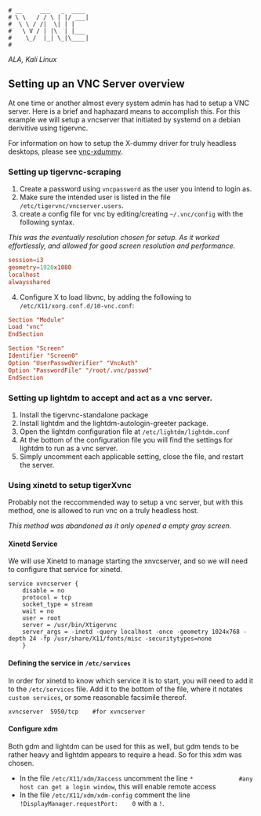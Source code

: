 ```text
# __     ___   _  ____
# \ \   / / \ | |/ ___|
#  \ \ / /|  \| | |
#   \ V / | |\  | |___
#    \_/  |_| \_|\____|
#
```

*ALA, Kali Linux*

## Setting up an VNC Server overview

At one time or another almost every system admin has had to setup a VNC server. Here is a brief and haphazard
means to accomplish this. For this example we will setup a vncserver that initiated by systemd on a debian
derivitive using tigervnc.

For information on how to setup the X-dummy driver for truly headless desktops, please see
[vnc-xdummy](vnc-xdummy).

### Setting up tigervnc-scraping

1. Create a password using `vncpassword` as the user you intend to login as.
2. Make sure the intended user is listed in the file `/etc/tigervnc/vncserver.users`.
3. create a config file for vnc by editing/creating `~/.vnc/config` with the following syntax.

*This was the eventually resolution chosen for setup. As it worked effortlessly, and allowed for good screen
resolution and performance.*

```conf
session=i3
geometry=1920x1080
localhost
alwaysshared
```

4. Configure X to load libvnc, by adding the following to `/etc/X11/xorg.conf.d/10-vnc.conf`:

```conf
Section "Module"
Load "vnc"
EndSection

Section "Screen"
Identifier "Screen0"
Option "UserPasswdVerifier" "VncAuth"
Option "PasswordFile" "/root/.vnc/passwd"
EndSection
```

### Setting up lightdm to accept and act as a vnc server.

1. Install the tigervnc-standalone package
2. Install lightdm and the lightdm-autologin-greeter package.
3. Open the lightdm configuration file at `/etc/lightdm/lightdm.conf`
4. At the bottom of the configuration file you will find the settings for lightdm to run as a vnc server.
5. Simply uncomment each applicable setting, close the file, and restart the server.

### Using xinetd to setup tigerXvnc

Probably not the reccommended way to setup a vnc server, but with this method, one is allowed to run vnc on a
truly headless host.

*This method was abandoned as it only opened a empty gray screen.*

#### Xinetd Service

We will use Xinetd to manage starting the xnvcserver, and so we will need to configure that service for
xinetd.

```config
service xvncserver {
	disable = no
	protocol = tcp
	socket_type = stream
	wait = no
	user = root
	server = /usr/bin/Xtigervnc
	server_args = -inetd -query localhost -once -geometry 1024x768 -depth 24 -fp /usr/share/X11/fonts/misc -securitytypes=none
	}
```

#### Defining the service in `/etc/services`

In order for xinetd to know which service it is to start, you will need to add it to the `/etc/services` file.
Add it to the bottom of the file, where it notates `custom services`, or some reasonable facsimile thereof.

```config
xvncserver 	5950/tcp 	#for xvncserver
```

#### Configure xdm

Both gdm and lightdm can be used for this as well, but gdm tends to be rather heavy and lightdm appears to
require a head. So for this xdm was chosen.

* In the file `/etc/X11/xdm/Xaccess` uncomment the line `*             #any host can get a login window`, this
	will enable remote access
* In the file `/etc/X11/xdm/xdm-config` comment the line `!DisplayManager.requestPort:    0` with a `!`.
